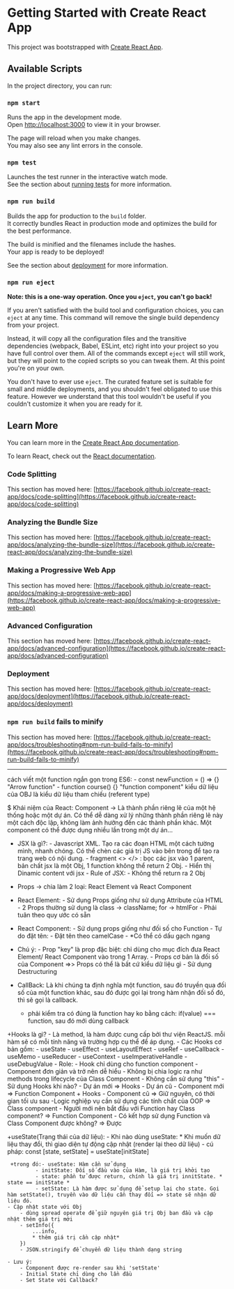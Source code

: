 # Getting Started with Create React App

This project was bootstrapped with [Create React App](https://github.com/facebook/create-react-app).

## Available Scripts

In the project directory, you can run:

### `npm start`

Runs the app in the development mode.\
Open [http://localhost:3000](http://localhost:3000) to view it in your browser.

The page will reload when you make changes.\
You may also see any lint errors in the console.

### `npm test`

Launches the test runner in the interactive watch mode.\
See the section about [running tests](https://facebook.github.io/create-react-app/docs/running-tests) for more information.

### `npm run build`

Builds the app for production to the `build` folder.\
It correctly bundles React in production mode and optimizes the build for the best performance.

The build is minified and the filenames include the hashes.\
Your app is ready to be deployed!

See the section about [deployment](https://facebook.github.io/create-react-app/docs/deployment) for more information.

### `npm run eject`

**Note: this is a one-way operation. Once you `eject`, you can't go back!**

If you aren't satisfied with the build tool and configuration choices, you can `eject` at any time. This command will remove the single build dependency from your project.

Instead, it will copy all the configuration files and the transitive dependencies (webpack, Babel, ESLint, etc) right into your project so you have full control over them. All of the commands except `eject` will still work, but they will point to the copied scripts so you can tweak them. At this point you're on your own.

You don't have to ever use `eject`. The curated feature set is suitable for small and middle deployments, and you shouldn't feel obligated to use this feature. However we understand that this tool wouldn't be useful if you couldn't customize it when you are ready for it.

## Learn More

You can learn more in the [Create React App documentation](https://facebook.github.io/create-react-app/docs/getting-started).

To learn React, check out the [React documentation](https://reactjs.org/).

### Code Splitting

This section has moved here: [https://facebook.github.io/create-react-app/docs/code-splitting](https://facebook.github.io/create-react-app/docs/code-splitting)

### Analyzing the Bundle Size

This section has moved here: [https://facebook.github.io/create-react-app/docs/analyzing-the-bundle-size](https://facebook.github.io/create-react-app/docs/analyzing-the-bundle-size)

### Making a Progressive Web App

This section has moved here: [https://facebook.github.io/create-react-app/docs/making-a-progressive-web-app](https://facebook.github.io/create-react-app/docs/making-a-progressive-web-app)

### Advanced Configuration

This section has moved here: [https://facebook.github.io/create-react-app/docs/advanced-configuration](https://facebook.github.io/create-react-app/docs/advanced-configuration)

### Deployment

This section has moved here: [https://facebook.github.io/create-react-app/docs/deployment](https://facebook.github.io/create-react-app/docs/deployment)

### `npm run build` fails to minify

This section has moved here: [https://facebook.github.io/create-react-app/docs/troubleshooting#npm-run-build-fails-to-minify](https://facebook.github.io/create-react-app/docs/troubleshooting#npm-run-build-fails-to-minify)

----------------------------------------------------------------------------------------------------------------
cách viết một function ngắn gọn trong ES6: - const newFunction = () => {} "Arrow function"
                                            - function course() {} "function component"
kiểu dữ liệu của OBJ là kiểu dữ liệu tham chiếu (referent type)


$ Khái niệm của React: 
Component -> Là thành phần riêng lẽ của một hệ thống hoặc một dự án. Có thể dễ dàng xử lý những thành phần riêng lẽ này một cách độc lập, không làm ảnh hưởng đến các thành phần khác. Một component có thể được dụng nhiều lần trong một dự án...

+ JSX là gì?: - Javascript XML. Tạo ra các đoạn HTML một cách tường mình, nhanh chóng. Có thể chèn các giá trị JS vào bên trong để tạo ra trang web có nội dung.
            - fragment <> </> : bọc các jsx vào 1 parent, bản chất jsx là một Obj, 1 function không thể return 2 Obj.
            - Hiển thị Dinamic content với jsx
            - 
    Rule of JSX: - Không thể return ra 2 Obj
                 

+ Props -> chia làm 2 loại: React Element và React Component
+ React Element: - Sử dụng Props giống như sử dụng Attribute của HTML
               - 2 Props thường sử dụng là class -> className; for -> htmlFor
               - Phải tuân theo quy ước có sẵn

+ React Component: - Sử dụng props giống như đối số cho Function
                 - Tự do đặt tên:
                    - Đặt tên theo camelCase
                    - *Có thể có dấu gạch ngang
+ Chú ý: - Prop "key" là prop đặc biệt: chỉ dùng cho mục đích đưa React Element/ React Component vào trong 1 Array.
       - Props cơ bản là đối số của Component =>> Props có thể là bất cứ kiểu dữ liệu gì
       - Sử dụng Destructuring

+ CallBack: Là khi chúng ta định nghĩa một function, sau đó truyền qua đối số của một function khác, sau đó được gọi lại trong hàm nhận đối số đó, thì sẽ gọi là callback.
    - phải kiểm tra có đúng là function hay ko bằng cách: if(value) === function, sau đó mới dùng callback

+Hooks là gì?
    - Là method, là hàm được cung cấp bởi thư viện ReactJS. mỗi hàm sẽ có mỗi tính năng và trường hợp cụ thể để áp dụng.
    - Các Hooks cơ bản gồm: - useState
                            - useEffect
                            - useLayoutEffect
                            - useRef
                            - useCallback
                            - useMemo
                            - useReducer
                            - useContext
                            - useImperativeHandle
                            - useDebugValue
    - Role:
        - Hook chỉ dùng cho function component
        - Component đơn giản và trở nên dễ hiểu
            - Không bị chia logic ra như methods trong lifecycle của Class Component
            - Không cần sử dụng "this"
        -Sử dụng Hooks khi nào?
            - Dự án mới => Hooks
            - Dự án cũ
                - Component mới => Function Component + Hooks
                - Component cũ =>  Giữ nguyên, có thời gian tối ưu sau
            -Logic nghiệp vụ cần sử dụng các tính chất của OOP => Class component
        - Người mới nên bắt đầu với Function hay Class component? => Function Component
        - Có kết hợp sử dụng Function và Class Component được không? => Được
        
+useState(Trạng thái của dữ liệu):
    - Khi nào dùng useState: 
        * Khi muốn dữ liệu thay đổi, thì giao diện tự động cập nhật (render lại theo dữ liệu)
    - cú pháp: 
        const [state, setState] = useState[initState]
    
     +trong đó:- useState: Hàm cần sử dụng
             - initState: Đối số đầu vào của Hàm, là giá trị khởi tạo
             - state: phần tử được return, chính là giá trị innitState. * state == initState *
             - setState: Là hàm được sử dụng để setup lại cho state. Gọi hàm setState(), truyền vào dữ liệu cần thay đổi => state sẽ nhận dữ liệu đó.
    - Cập nhật state với Obj
        - dùng spread operate để giữ nguyên giá trị Obj ban đầu và cập nhật thêm giá trị mới
        - setInfo({
            ...info,
            * thêm giá trị cần cập nhật*
        })
        - JSON.stringify để chuyển dữ liệu thành dạng string

    - Lưu ý:
        - Component được re-render sau khi 'setState'
        - Initial State chỉ dùng cho lần đầu
        - Set State với Callback?